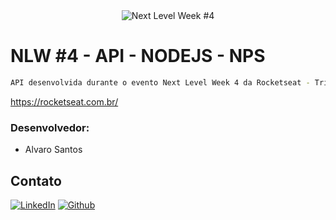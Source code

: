 <div align="center">
    <img src="public/github/nlw4.jpg" alt="Next Level Week #4">
</div>

# NLW #4 - API - NODEJS - NPS

```sh
API desenvolvida durante o evento Next Level Week 4 da Rocketseat - Trilha NodeJS
```

https://rocketseat.com.br/

### Desenvolvedor:

* Alvaro Santos

## Contato

[![LinkedIn][linkedin-shield]][linkedin-url]
[![Github][github-shield]][github-url]

[linkedin-shield]: https://img.shields.io/badge/-LinkedIn-white.svg?logo=linkedin&colorB=0077B5&logoColor=white
[linkedin-url]: https://www.linkedin.com/in/alvaro-andrade-48596b117/
[github-shield]: https://img.shields.io/badge/-Github-black.svg?logo=github&colorB=181717&logoColor=white
[github-url]: https://github.com/alvarosantosph
